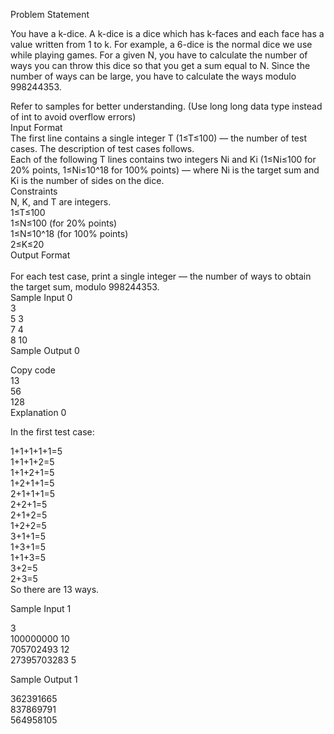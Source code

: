 Problem Statement

You have a k-dice. A k-dice is a dice which has k-faces and each face has a value written from 1 to k. For example, a 6-dice is the normal dice we use while playing games. For a given N, you have to calculate the number of ways you can throw this dice so that you get a sum equal to N. Since the number of ways can be large, you have to calculate the ways modulo 998244353. <br>

Refer to samples for better understanding. (Use long long data type instead of int to avoid overflow errors)
<br>
Input Format
<br>
The first line contains a single integer T (1≤T≤100) — the number of test cases. The description of test cases follows.
<br>
Each of the following T lines contains two integers Ni and Ki (1≤Ni≤100 for 20% points, 1≤Ni≤10^18 for 100% points) — where Ni is the target sum and Ki is the number of sides on the dice.
<br>
Constraints
<br>
N, K, and T are integers.<br>
1≤T≤100<br>
1≤N≤100 (for 20% points)<br>
1≤N≤10^18 (for 100% points)<br>
2≤K≤20<br>
Output Format<br>
<br>
For each test case, print a single integer — the number of ways to obtain the target sum, modulo 998244353.
<br>
Sample Input 0
<br>
3<br>
5 3<br>
7 4<br>
8 10<br>
Sample Output 0<br>

Copy code<br>
13<br>
56<br>
128<br>
Explanation 0<br>

In the first test case:<br>

1+1+1+1+1=5<br>
1+1+1+2=5<br>
1+1+2+1=5<br>
1+2+1+1=5<br>
2+1+1+1=5<br>
2+2+1=5<br>
2+1+2=5<br>
1+2+2=5<br>
3+1+1=5<br>
1+3+1=5<br>
1+1+3=5<br>
3+2=5<br>
2+3=5<br>
So there are 13 ways.<br>

Sample Input 1<br>

3<br>
100000000 10<br>
705702493 12<br>
27395703283 5<br>

Sample Output 1<br>

362391665<br>
837869791<br>
564958105<br>
